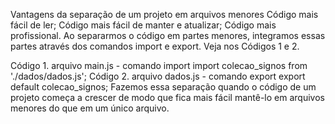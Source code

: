 Vantagens da separação de um projeto em arquivos menores
Código mais fácil de ler;
Código mais fácil de manter e atualizar;
Código mais profissional.
Ao separarmos o código em partes menores, integramos essas partes através dos comandos import e export. Veja nos Códigos 1 e 2.

Código 1. arquivo main.js - comando import
import colecao_signos from './dados/dados.js';
Código 2. arquivo dados.js - comando export
export default colecao_signos;
Fazemos essa separação quando o código de um projeto começa a crescer de modo que fica mais fácil mantê-lo em arquivos menores do que em um único arquivo.